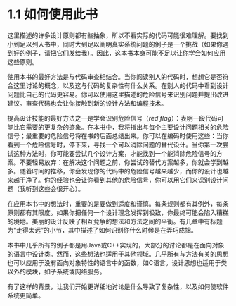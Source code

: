 # 1.1 如何使用此书

这里描述的许多设计原则都有些抽象，所以不看实际的代码可能很难理解。要找到小到足以列入书中，同时大到足以阐明真实系统问题的例子是一个挑战（如果你遇到好的例子，请把它们发给我）。因此，这本书本身可能不足以让你学会如何应用这些原则。

使用本书的最好方法是与代码审查相结合。当你阅读别人的代码时，想想它是否符合这里讨论的概念，以及这与代码的复杂性有什么关系。在别人的代码中看到设计问题比自己的代码更容易。你可以使用这里描述的危险信号来识别问题并提出改进建议。审查代码也会让你接触到新的设计方法和编程技术。

提高设计技能的最好方法之一是学会识别危险信号（_red flag_）：表明一段代码可能比它需要的更复杂的迹象。在本书中，我将指出与每个主要设计问题相关的危险信号；最重要的危险信号将在书的后面总结出来。你可以在编码时使用这些：当你看到一个危险信号时，停下来，寻找一个可以消除问题的替代设计。当你第一次尝试这种方法时，你可能要尝试几个设计方案，才能找到一个能消除危险信号的方案。不要轻易放弃：在解决这个问题之前，你尝试的替代方案越多，你就会学到越多。随着时间的推移，你会发现你的代码中的危险信号越来越少，而你的设计也越来越干净了。你的经验也会让你看到其他的危险信号，你可以用它们来识别设计问题（我听到这些会很开心）。

在应用本书中的想法时，重要的是要做到适度和谨慎。每条规则都有其例外，每条原则都有其限度。如果你把任何一个设计理念发挥到极致，你最终可能会陷入糟糕的境地。美丽的设计反映了相互竞争的想法和方法之间的平衡。有几章中有标题为“走得太远”的小节，其中描述了如何识别你什么时候是在弄巧成拙。

本书中几乎所有的例子都是用Java或C++实现的，大部分的讨论都是在面向对象的语言中设计类。然而，这些想法也适用于其他领域。几乎所有与方法有关的思想也可以应用于没有面向对象特性的语言中的函数，如C语言。设计思想也适用于类以外的模块，如子系统或网络服务。

有了这样的背景，让我们开始更详细地讨论是什么导致了复杂性，以及如何使软件系统更简单。&#x20;
